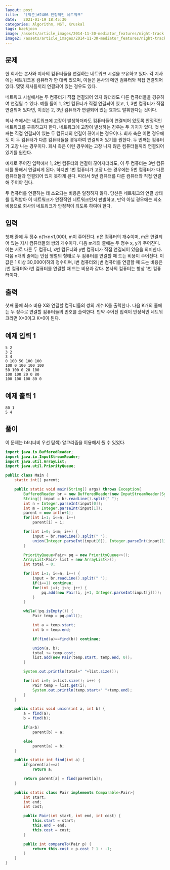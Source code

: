 ```yaml
---
layout: post
title:  "[백준]#2406 안정적인 네트워크"
date:   2021-01-19 18:45:30
categories: Algorithm, MST, Kruskal
tags: baekjoon
image: /assets/article_images/2014-11-30-mediator_features/night-track.JPG
image2: /assets/article_images/2014-11-30-mediator_features/night-track-mobile.JPG
---
```


문제
--------------------

한 회사는 본사와 지사의 컴퓨터들을 연결하는 네트워크 시설을 보유하고 있다. 각 지사에는 네트워크용 컴퓨터가 한 대씩 있으며, 이들은 본사의 메인 컴퓨터와 직접 연결되어 있다. 몇몇 지사들끼리 연결되어 있는 경우도 있다.

네트워크 시설에서는 두 컴퓨터가 직접 연결되어 있지 않더라도 다른 컴퓨터들을 경유하여 연결될 수 있다. 예를 들어 1, 2번 컴퓨터가 직접 연결되어 있고, 1, 3번 컴퓨터가 직접 연결되어 있다면, 이것은 2, 3번 컴퓨터가 연결되어 있는 효과도 발휘한다는 것이다.

회사 측에서는 네트워크에 고장이 발생하더라도 컴퓨터들이 연결되어 있도록 안정적인 네트워크를 구축하고자 한다. 네트워크에 고장이 발생하는 경우는 두 가지가 있다. 첫 번째는 직접 연결되어 있는 두 컴퓨터의 연결이 끊어지는 경우이다. 회사 측은 이런 경우에도 이 두 컴퓨터가 다른 컴퓨터들을 경유하여 연결되어 있기를 원한다. 두 번째는 컴퓨터가 고장 나는 경우이다. 회사 측은 이런 경우에는 고장 나지 않은 컴퓨터들끼리 연결되어 있기를 원한다.

예제로 주어진 입력에서 1, 2번 컴퓨터의 연결이 끊어지더라도, 이 두 컴퓨터는 3번 컴퓨터를 통해서 연결되게 된다. 하지만 1번 컴퓨터가 고장 나는 경우에는 5번 컴퓨터가 다른 컴퓨터들과 연결되어 있지 못하게 된다. 따라서 5번 컴퓨터를 다른 컴퓨터와 직접 연결해 주어야 한다.

두 컴퓨터를 연결하는 데 소요되는 비용은 일정하지 않다. 당신은 네트워크의 연결 상태를 입력받아 이 네트워크가 안정적인 네트워크인지 판별하고, 만약 아닐 경우에는 최소 비용으로 회사의 네트워크가 안정적이 되도록 하여야 한다.

입력
---------------------------

첫째 줄에 두 정수 n(1≤n≤1,000), m이 주어진다. n은 컴퓨터의 개수이며, m은 연결되어 있는 지사 컴퓨터들의 쌍의 개수이다. 다음 m개의 줄에는 두 정수 x, y가 주어진다. 이는 서로 다른 두 컴퓨터, x번 컴퓨터와 y번 컴퓨터가 직접 연결되어 있음을 의미한다. 다음 n개의 줄에는 인접 행렬의 형태로 두 컴퓨터를 연결할 때 드는 비용이 주어진다. 이 값은 1 이상 30,000이하의 정수이며, i번 컴퓨터와 j번 컴퓨터를 연결할 때 드는 비용은 j번 컴퓨터와 i번 컴퓨터를 연결할 때 드는 비용과 같다. 본사의 컴퓨터는 항상 1번 컴퓨터이다.

출력
----------------

첫째 줄에 최소 비용 X와 연결할 컴퓨터들의 쌍의 개수 K를 출력한다. 다음 K개의 줄에는 두 정수로 연결할 컴퓨터들의 번호를 출력한다. 만약 주어진 입력이 안정적인 네트워크라면 X=0이고 K=0이 된다.

예제 입력 1 
----------------------

```
5 2
3 2
3 4
0 100 50 100 100
100 0 100 100 100
50 100 0 20 100
100 100 20 0 80
100 100 100 80 0
```

예제 출력 1 
------------------------

```
80 1
5 4
```

풀이
--------------------------

이 문제는 bfs(너비 우선 탐색) 알고리즘을 이용해서 풀 수 있었다.

```java
import java.io.BufferedReader;
import java.io.InputStreamReader;
import java.util.ArrayList;
import java.util.PriorityQueue;

public class Main {
    static int[] parent;

    public static void main(String[] args) throws Exception{
        BufferedReader br = new BufferedReader(new InputStreamReader(System.in));
        String[] input = br.readLine().split(" ");
        int n = Integer.parseInt(input[0]);
        int m = Integer.parseInt(input[1]);
        parent = new int[n+1];
        for(int i=1; i<=n; i++)
            parent[i] = i;

        for(int i=0; i<m; i++) {
            input = br.readLine().split(" ");
            union(Integer.parseInt(input[0]), Integer.parseInt(input[1]));
        }

        PriorityQueue<Pair> pq = new PriorityQueue<>();
        ArrayList<Pair> list = new ArrayList<>();
        int total = 0;

        for(int i=1; i<=n; i++) {
            input = br.readLine().split(" ");
            if(i==1) continue;
            for(int j=i; j<n; j++) {
                pq.add(new Pair(i, j+1, Integer.parseInt(input[j])));
            }
        }

        while(!pq.isEmpty()) {
            Pair temp = pq.poll();

            int a = temp.start;
            int b = temp.end;

            if(find(a)==find(b)) continue;

            union(a, b);
            total += temp.cost;
            list.add(new Pair(temp.start, temp.end, 0));
        }

        System.out.println(total+" "+list.size());

        for(int i=0; i<list.size(); i++) {
            Pair temp = list.get(i);
            System.out.println(temp.start+" "+temp.end);
        }
    }

    public static void union(int a, int b) {
        a = find(a);
        b = find(b);

        if(a<b)
            parent[b] = a;

        else
            parent[a] = b;
    }

    public static int find(int a) {
        if(parent[a]==a)
            return a;

        return parent[a] = find(parent[a]);
    }

    public static class Pair implements Comparable<Pair>{
        int start;
        int end;
        int cost;

        public Pair(int start, int end, int cost) {
            this.start = start;
            this.end = end;
            this.cost = cost;
        }

        public int compareTo(Pair p) {
            return this.cost > p.cost ? 1 : -1;
        }
    }
}
```
